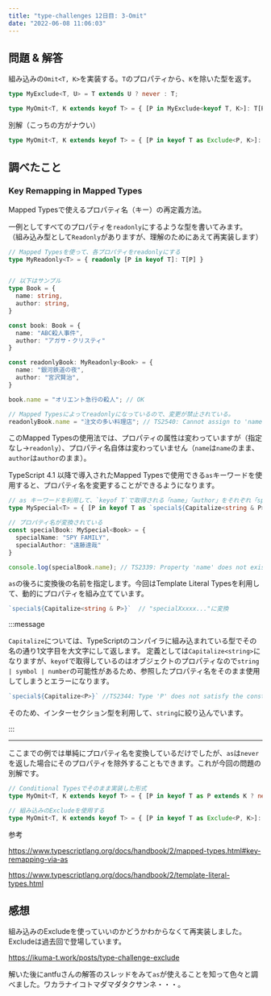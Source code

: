 ```yaml
---
title: "type-challenges 12日目: 3-Omit"
date: "2022-06-08 11:06:03"
---
```


## 問題 & 解答

組み込みの`Omit<T, K>`を実装する。`T`のプロパティから、`K`を除いた型を返す。

```typescript
type MyExclude<T, U> = T extends U ? never : T;

type MyOmit<T, K extends keyof T> = { [P in MyExclude<keyof T, K>]: T[P] }
```

別解（こっちの方がナウい）

```typescript
type MyOmit<T, K extends keyof T> = { [P in keyof T as Exclude<P, K>]: T[P]  }
```

## 調べたこと

### Key Remapping in Mapped Types

Mapped Typesで使えるプロパティ名（キー）の再定義方法。

一例としてすべてのプロパティを`readonly`にするような型を書いてみます。
（組み込み型として`Readonly`がありますが、理解のためにあえて再実装します）

```typescript
// Mapped Typesを使って、各プロパティをreadonlyにする
type MyReadonly<T> = { readonly [P in keyof T]: T[P] }


// 以下はサンプル
type Book = {
  name: string,
  author: string,
}

const book: Book = {
  name: "ABC殺人事件",
  author: "アガサ・クリスティ"
}

const readonlyBook: MyReadonly<Book> = {
  name: "銀河鉄道の夜",
  author: "宮沢賢治",
}

book.name = "オリエント急行の殺人"; // OK

// Mapped Typesによってreadonlyになっているので、変更が禁止されている。
readonlyBook.name = "注文の多い料理店"; // TS2540: Cannot assign to 'name' because it is a read-only property.
```

このMapped Typesの使用法では、プロパティの属性は変わっていますが（指定なし→`readonly`）、プロパティ名自体は変わっていません（`name`は`name`のまま、`author`は`author`のまま）。

TypeScript 4.1 以降で導入されたMapped Typesで使用できる`as`キーワードを使用すると、プロパティ名を変更することができるようになります。

```typescript
// as キーワードを利用して、`keyof T`で取得される「name」「author」をそれぞれ「specialName」「specialAuthor」に変換する
type MySpecial<T> = { [P in keyof T as `special${Capitalize<string & P>}`]: T[P] }

// プロパティ名が変換されている
const specialBook: MySpecial<Book> = {
  specialName: "SPY FAMILY",
  specialAuthor: "遠藤達哉"
}

console.log(specialBook.name); // TS2339: Property 'name' does not exist on type 'My Special".
```

`as`の後ろに変換後の名前を指定します。今回はTemplate Literal Typesを利用して、動的にプロパティを組み立てています。

```typescript
`special${Capitalize<string & P>}`  // "specialXxxxx..."に変換
```

:::message

`Capitalize`については、TypeScriptのコンパイラに組み込まれている型でその名の通り1文字目を大文字にして返します。
定義としては`Capitalize<string>`になりますが、`keyof`で取得しているのはオブジェクトのプロパティなので`string | symbol | number`の可能性があるため、参照したプロパティ名をそのまま使用してしまうとエラーになります。

```typescript
`special${Capitalize<P>}` //TS2344: Type 'P' does not satisfy the constraint 'string'. Type 'keyof T' is not assignable to type 'string'.Type 'string | number | symbol' is not assignable to type 'string'.Type 'number' is not assignable to type 'string'.
```

そのため、インターセクション型を利用して、`string`に絞り込んでいます。

:::

---

ここまでの例では単純にプロパティ名を変換しているだけでしたが、`as`は`never`を返した場合にそのプロパティを除外することもできます。これが今回の問題の別解です。

```typescript
// Conditional Typesでそのまま実装した形式
type MyOmit<T, K extends keyof T> = { [P in keyof T as P extends K ? never : P]: T[P] }

// 組み込みのExcludeを使用する
type MyOmit<T, K extends keyof T> = { [P in keyof T as Exclude<P, K>]: T[P] }
```

参考

https://www.typescriptlang.org/docs/handbook/2/mapped-types.html#key-remapping-via-as

https://www.typescriptlang.org/docs/handbook/2/template-literal-types.html


## 感想

組み込みのExcludeを使っていいのかどうかわからなくて再実装しました。Excludeは過去回で登場しています。

https://ikuma-t.work/posts/type-challenge-exclude

解いた後にantfuさんの解答のスレッドをみて`as`が使えることを知って色々と調べました。ワカラナイコトマダマダタクサンネ・・・。
